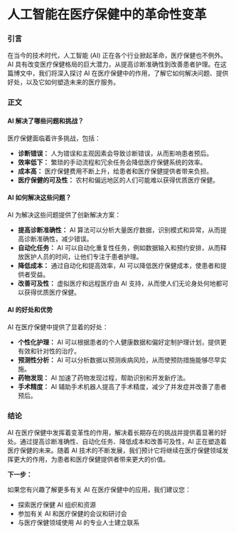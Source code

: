 # 人工智能在医疗保健中的革命性变革

### 引言

在当今的技术时代，人工智能 (AI) 正在各个行业掀起革命，医疗保健也不例外。AI 具有改变医疗保健格局的巨大潜力，从提高诊断准确性到改善患者护理。在这篇博文中，我们将深入探讨 AI 在医疗保健中的作用，了解它如何解决问题、提供好处，以及它如何塑造未来的医疗服务。

### 正文

#### AI 解决了哪些问题和挑战？

医疗保健面临着许多挑战，包括：

- **诊断错误：** 人为错误和主观因素会导致诊断错误，从而影响患者预后。
- **效率低下：** 繁琐的手动流程和冗余任务会降低医疗保健系统的效率。
- **成本高：** 医疗保健费用不断上升，给患者和医疗保健提供者带来负担。
- **医疗保健的可及性：** 农村和偏远地区的人们可能难以获得优质医疗保健。

#### AI 如何解决这些问题？

AI 为解决这些问题提供了创新解决方案：

- **提高诊断准确性：** AI 算法可以分析大量医疗数据，识别模式和异常，从而提高诊断准确性，减少错误。
- **自动化任务：** AI 可以自动化重复性任务，例如数据输入和预约安排，从而释放医护人员的时间，让他们专注于患者护理。
- **降低成本：** 通过自动化和提高效率，AI 可以降低医疗保健成本，使患者和提供者受益。
- **改善可及性：** 虚拟医疗和远程医疗由 AI 支持，从而使人们无论身处何地都可以获得优质医疗保健。

#### AI 的好处和优势

AI 在医疗保健中提供了显着的好处：

- **个性化护理：** AI 可以根据患者的个人健康数据和偏好定制护理计划，提供更有效和针对性的治疗。
- **预测性分析：** AI 可以分析数据以预测疾病风险，从而使预防措施能够尽早实施。
- **药物发现：** AI 加速了药物发现过程，帮助识别和开发新疗法。
- **手术精度：** AI 辅助手术机器人提高了手术精度，减少了并发症并改善了患者预后。

### 结论

AI 在医疗保健中发挥着变革性的作用，解决着长期存在的挑战并提供着显著的好处。通过提高诊断准确性、自动化任务、降低成本和改善可及性，AI 正在塑造着医疗保健的未来。随着 AI 技术的不断发展，我们预计它将继续在医疗保健领域发挥更大的作用，为患者和医疗保健提供者带来更大的价值。

**下一步：**

如果您有兴趣了解更多有关 AI 在医疗保健中的应用，我们建议您：

- 探索医疗保健 AI 组织和资源
- 参加有关 AI 和医疗保健的会议和研讨会
- 与医疗保健领域使用 AI 的专业人士建立联系
